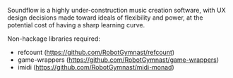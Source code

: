 Soundflow is a highly under-construction music creation software,
with UX design decisions made toward ideals of flexibility and power,
at the potential cost of having a sharp learning curve.

Non-hackage libraries required:

 * refcount (https://github.com/RobotGymnast/refcount)
 * game-wrappers (https://github.com/RobotGymnast/game-wrappers)
 * imidi (https://github.com/RobotGymnast/midi-monad)
